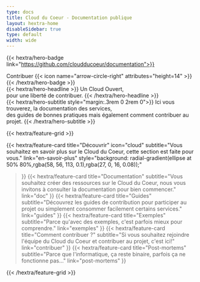 ```yaml
---
type: docs
title: Cloud du Coeur - Documentation publique
layout: hextra-home
disableSidebar: true
type: default
width: wide
---
```


{{< hextra/hero-badge link="https://github.com/cloudducoeur/documentation">}}
  <div class="hx-w-2 hx-h-2 hx-rounded-full hx-bg-primary-400"></div>
  Contribuer
  {{< icon name="arrow-circle-right" attributes="height=14" >}}
{{< /hextra/hero-badge >}}

<div class="hx-mt-6 hx-mb-6">
{{< hextra/hero-headline >}}
  Un Cloud Ouvert,<br>
  pour une liberté de contribuer.
{{< /hextra/hero-headline >}}
</div>

<div class="hx-mb-12">
{{< hextra/hero-subtitle style="margin:.3rem 0 2rem 0">}}
  Ici vous trouverez, la documentation des services,<br>
  des guides de bonnes pratiques mais également comment contribuer au projet.
{{< /hextra/hero-subtitle >}}
</div>

<!-- <div class="hx:mb-6">
{{< hextra/hero-button text="Pour bien commencer" link="doc/bien-commencer" >}}
</div> -->


<div class="hx-mt-6"></div>

{{< hextra/feature-grid >}}
  <!-- {{< hextra/feature-card
    title="Plateforme"
    subtitle="L'infrastructure rendue ouverte et accessible en un clic."
    class="hx:aspect-auto hx:md:aspect-[1.1/1] hx:max-md:min-h-[340px]"
    image="img/cdc-login-page-capture.png"
    imageClass="hx:top-[40%] hx:left-[24px] hx:w-[180%] hx:sm:w-[110%] hx:dark:opacity-80"
    style="background: radial-gradient(ellipse at 50% 80%,rgba(254, 97, 202, 0.15),hsla(0,0%,100%,0));"
  >}}
  {{< hextra/feature-card
    title="Edge Computing"
    subtitle="L'infrastructure rendue ouverte et accessible en un clic."
    class="hx:aspect-auto hx:md:aspect-[1.1/1] hx:max-md:min-h-[340px]"
    image="img/cdc-grafana-sondes-capture.png"
    imageClass="hx:top-[40%] hx:left-[24px] hx:w-[180%] hx:sm:w-[110%] hx:dark:opacity-80"
    style="background: radial-gradient(ellipse at 50% 80%,rgba(254, 97, 202, 0.15),hsla(0,0%,100%,0));"
  >}}
  {{< hextra/feature-card
    title="Expertise"
    subtitle="L'infrastructure rendue ouverte et accessible en un clic."
    class="hx:aspect-auto hx:md:aspect-[1.1/1] hx:max-md:min-h-[340px]"
    image="img/cdc-login-page-capture.png"
    imageClass="hx:top-[40%] hx:left-[24px] hx:w-[180%] hx:sm:w-[110%] hx:dark:opacity-80"
    style="background: radial-gradient(ellipse at 50% 80%,rgba(254, 97, 202, 0.15),hsla(0,0%,100%,0));"
  >}} -->
  {{< hextra/feature-card
    title="Découvrir"
    icon="cloud"
    subtitle="Vous souhaitez en savoir plus sur le Cloud du Coeur, cette section est faite pour vous."
    link="en-savoir-plus"
    style="background: radial-gradient(ellipse at 50% 80%,rgba(58, 56, 113, 0.1),rgba(27, 0, 16, 0.08));"
  >}}
  {{< hextra/feature-card
    title="Documentation"
    subtitle="Vous souhaitez créer des ressources sur le Cloud du Coeur, nous vous invitons à consulter la documentation pour bien commencer."
    link="doc"
  >}}
  {{< hextra/feature-card
    title="Guides"
    subtitle="Découvrez les guides de contribution pour participer au projet ou simplement consommer facilement certains services."
    link="guides"
  >}}
  {{< hextra/feature-card
    title="Exemples"
    subtitle="Parce qu'avec des exemples, c'est parfois mieux pour comprendre."
    link="exemples"
  >}}
  {{< hextra/feature-card
    title="Comment contribuer ?"
    subtitle="Si vous souhaitez rejoindre l'équipe du Cloud du Coeur et contribuer au projet, c'est ici!"
    link="contribuer"
  >}}
  {{< hextra/feature-card
    title="Post-mortems"
    subtitle="Parce que l'informatique, ça reste binaire, parfois ça ne fonctionne pas..."
    link="post-mortems"
  >}}
  
{{< /hextra/feature-grid >}}
